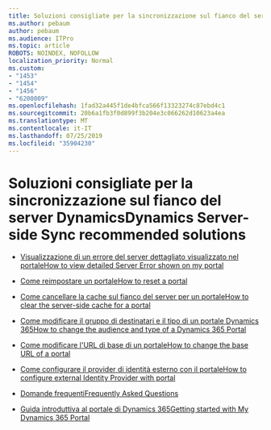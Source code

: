 ```yaml
---
title: Soluzioni consigliate per la sincronizzazione sul fianco del server Dynamics
ms.author: pebaum
author: pebaum
ms.audience: ITPro
ms.topic: article
ROBOTS: NOINDEX, NOFOLLOW
localization_priority: Normal
ms.custom:
- "1453"
- "1454"
- "1456"
- "6200009"
ms.openlocfilehash: 1fad32a445f1de4bfca566f13323274c87ebd4c1
ms.sourcegitcommit: 20b6a1fb3f0d899f3b204e3c066262d10623a4ea
ms.translationtype: MT
ms.contentlocale: it-IT
ms.lasthandoff: 07/25/2019
ms.locfileid: "35904230"
---
```

# <a name="dynamics-server-side-sync-recommended-solutions"></a><span data-ttu-id="6d75d-102">Soluzioni consigliate per la sincronizzazione sul fianco del server Dynamics</span><span class="sxs-lookup"><span data-stu-id="6d75d-102">Dynamics Server-side Sync recommended solutions</span></span>

* [<span data-ttu-id="6d75d-103">Visualizzazione di un errore del server dettagliato visualizzato nel portale</span><span class="sxs-lookup"><span data-stu-id="6d75d-103">How to view detailed Server Error shown on my portal</span></span>](https://docs.microsoft.com/dynamics365/customer-engagement/portals/view-portal-error-log)

* [<span data-ttu-id="6d75d-104">Come reimpostare un portale</span><span class="sxs-lookup"><span data-stu-id="6d75d-104">How to reset a portal</span></span>](https://docs.microsoft.com/dynamics365/customer-engagement/portals/reset-portal)

* [<span data-ttu-id="6d75d-105">Come cancellare la cache sul fianco del server per un portale</span><span class="sxs-lookup"><span data-stu-id="6d75d-105">How to clear the server-side cache for a portal</span></span>](https://docs.microsoft.com/dynamics365/customer-engagement/portals/clear-server-side-cache)

* [<span data-ttu-id="6d75d-106">Come modificare il gruppo di destinatari e il tipo di un portale Dynamics 365</span><span class="sxs-lookup"><span data-stu-id="6d75d-106">How to change the audience and type of a Dynamics 365 Portal</span></span>](https://support.microsoft.com/en-us/help/4091253/how-to-change-the-audience-and-type-of-a-dynamics-365-portal)

* [<span data-ttu-id="6d75d-107">Come modificare l'URL di base di un portale</span><span class="sxs-lookup"><span data-stu-id="6d75d-107">How to change the base URL of a portal</span></span>](https://docs.microsoft.com/en-us/dynamics365/customer-engagement/portals/change-base-url)

* [<span data-ttu-id="6d75d-108">Come configurare il provider di identità esterno con il portale</span><span class="sxs-lookup"><span data-stu-id="6d75d-108">How to configure external Identity Provider with portal</span></span>](https://docs.microsoft.com/dynamics365/customer-engagement/portals/configure-portal-authentication)

* [<span data-ttu-id="6d75d-109">Domande frequenti</span><span class="sxs-lookup"><span data-stu-id="6d75d-109">Frequently Asked Questions</span></span>](https://support.microsoft.com/help/4456128/portal-capabilities-for-dynamics-365-faq)

* [<span data-ttu-id="6d75d-110">Guida introduttiva al portale di Dynamics 365</span><span class="sxs-lookup"><span data-stu-id="6d75d-110">Getting started with My Dynamics 365 Portal</span></span>](https://docs.microsoft.com/dynamics365/customer-engagement/portals/manage-sharepoint-documents#step-2-set-up-sharepoint-integration-from-portal-admin-center)
